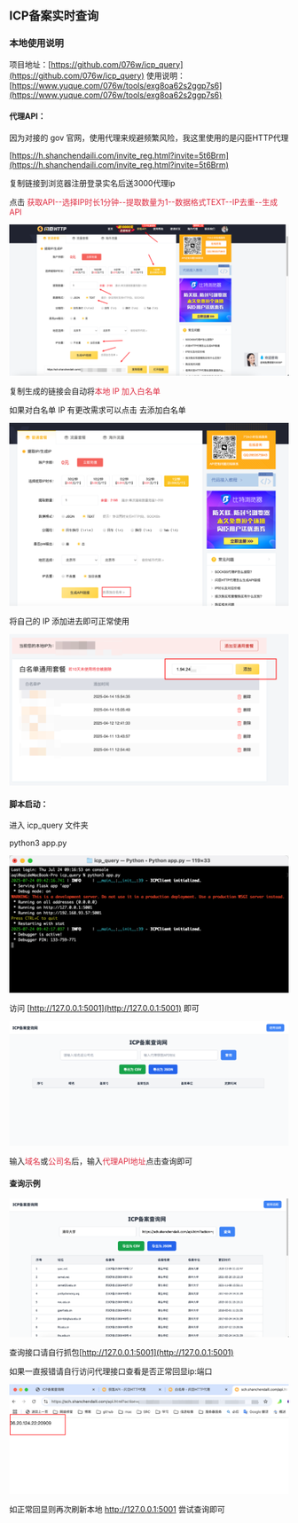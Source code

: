 ## ICP备案实时查询
### 本地使用说明

项目地址：[https://github.com/076w/icp_query](https://github.com/076w/icp_query)
使用说明：[https://www.yuque.com/076w/tools/exg8oa62s2ggp7s6](https://www.yuque.com/076w/tools/exg8oa62s2ggp7s6)

#### 代理API：

因为对接的 gov 官网，使用代理来规避频繁风险，我这里使用的是闪臣HTTP代理

[https://h.shanchendaili.com/invite_reg.html?invite=5t6Brm](https://h.shanchendaili.com/invite_reg.html?invite=5t6Brm)

复制链接到浏览器注册登录实名后送3000代理ip

点击 <font style="color:#DF2A3F;">获取API--选择IP时长1分钟--提取数量为1--数据格式TEXT--IP去重--生成API</font>

![](images/1.png)

复制生成的链接会自动将<font style="color:#DF2A3F;">本地 IP 加入白名单</font>

<font style="color:#DF2A3F;"></font>

如果对白名单 IP 有更改需求可以点击 去添加白名单

![](images/2.png)

将自己的 IP 添加进去即可正常使用

![](images/3.png)



#### 脚本启动：

进入 icp_query 文件夹

python3 app.py

![](images/4.png)

访问 [http://127.0.0.1:5001](http://127.0.0.1:5001) 即可

![](images/5.png)

输入<font style="color:#DF2A3F;">域名</font>或<font style="color:#DF2A3F;">公司名</font>后，输入<font style="color:#DF2A3F;">代理API地址</font>点击查询即可

#### 查询示例

![](images/6.png)

查询接口请自行抓包[http://127.0.0.1:5001](http://127.0.0.1:5001)

如果一直报错请自行访问代理接口查看是否正常回显ip:端口

![](images/7.png)

如正常回显则再次刷新本地 http://127.0.0.1:5001 尝试查询即可



